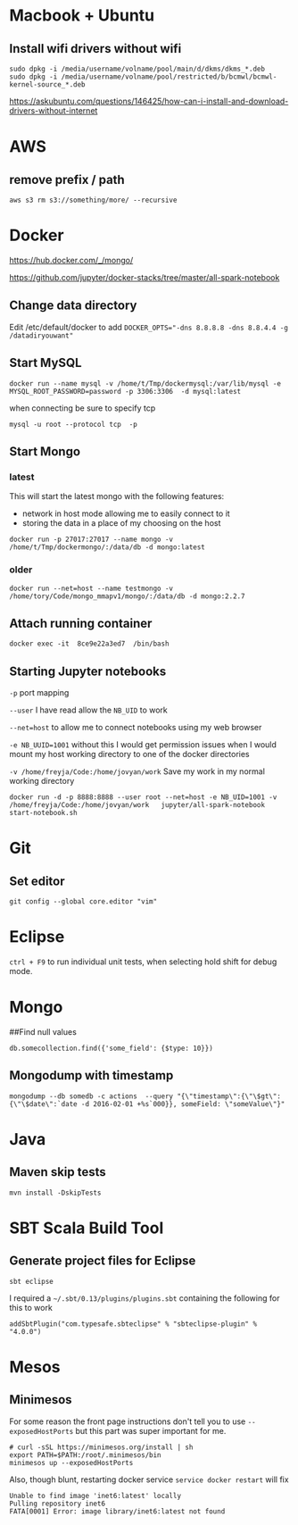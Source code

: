 # Macbook + Ubuntu
## Install wifi drivers without wifi
```
sudo dpkg -i /media/username/volname/pool/main/d/dkms/dkms_*.deb
sudo dpkg -i /media/username/volname/pool/restricted/b/bcmwl/bcmwl-kernel-source_*.deb
```
https://askubuntu.com/questions/146425/how-can-i-install-and-download-drivers-without-internet


# AWS

## remove prefix / path
```
aws s3 rm s3://something/more/ --recursive
```


# Docker
https://hub.docker.com/_/mongo/

https://github.com/jupyter/docker-stacks/tree/master/all-spark-notebook

## Change data directory

Edit /etc/default/docker to add
```DOCKER_OPTS="-dns 8.8.8.8 -dns 8.8.4.4 -g /datadiryouwant"```

## Start MySQL
```docker run --name mysql -v /home/t/Tmp/dockermysql:/var/lib/mysql -e MYSQL_ROOT_PASSWORD=password -p 3306:3306  -d mysql:latest```

when connecting be sure to specify tcp

```mysql -u root --protocol tcp  -p```



## Start Mongo

### latest
This will start the latest mongo with the following features:

* network in host mode allowing me to easily connect to it
* storing the data in a place of my choosing on the host

```
docker run -p 27017:27017 --name mongo -v /home/t/Tmp/dockermongo/:/data/db -d mongo:latest
```

### older

```
docker run --net=host --name testmongo -v /home/tory/Code/mongo_mmapv1/mongo/:/data/db -d mongo:2.2.7
```

## Attach running container
```
docker exec -it  8ce9e22a3ed7  /bin/bash
```

## Starting Jupyter notebooks

`-p` port mapping

`--user` I have read allow the `NB_UID` to work

`--net=host` to allow me to connect notebooks using my web browser

`-e NB_UUID=1001` without this I would get permission issues when I would mount my host working directory to one of the docker directories

`-v /home/freyja/Code:/home/jovyan/work` Save my work in my normal working directory

```
docker run -d -p 8888:8888 --user root --net=host -e NB_UID=1001 -v /home/freyja/Code:/home/jovyan/work   jupyter/all-spark-notebook start-notebook.sh
```

# Git
## Set editor
```
git config --global core.editor "vim"
```
# Eclipse
`ctrl + F9` to run individual unit tests, when selecting hold shift for debug mode.

# Mongo

##Find null values

```
db.somecollection.find({'some_field': {$type: 10}})
```

## Mongodump with timestamp

```
mongodump --db somedb -c actions  --query "{\"timestamp\":{\"\$gt\":{\"\$date\":`date -d 2016-02-01 +%s`000}}, someField: \"someValue\"}"
```


# Java

## Maven skip tests

```
mvn install -DskipTests
```

# SBT Scala Build Tool

## Generate project files for Eclipse

```
sbt eclipse
```

I required a `~/.sbt/0.13/plugins/plugins.sbt` containing the following for this to work

```
addSbtPlugin("com.typesafe.sbteclipse" % "sbteclipse-plugin" % "4.0.0")
```


# Mesos
## Minimesos

For some reason the front page instructions don't tell you to use `--exposedHostPorts` but this part was super important for me.
```
# curl -sSL https://minimesos.org/install | sh
export PATH=$PATH:/root/.minimesos/bin
minimesos up --exposedHostPorts
```

Also, though blunt, restarting docker service `service docker restart` will fix
```
Unable to find image 'inet6:latest' locally
Pulling repository inet6
FATA[0001] Error: image library/inet6:latest not found
```
